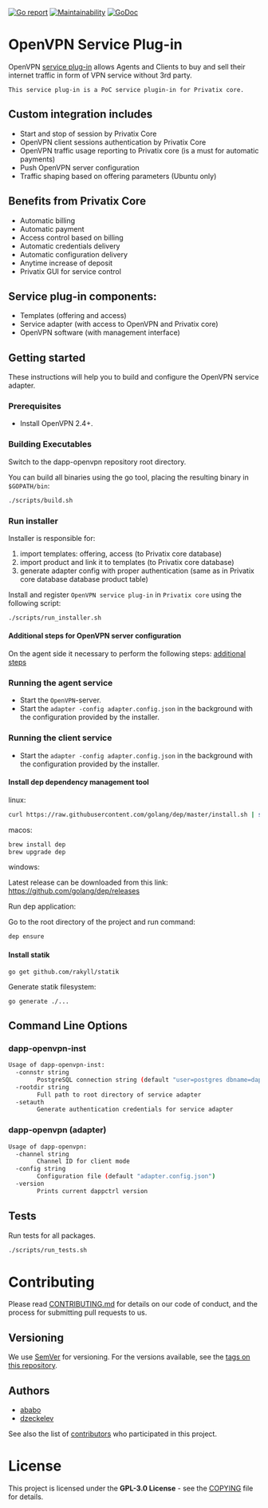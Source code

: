 [![Go report](http://goreportcard.com/badge/github.com/Privatix/dapp-openvpn)](https://goreportcard.com/report/github.com/Privatix/dapp-openvpn)
[![Maintainability](https://api.codeclimate.com/v1/badges/af4e29689d76d8ccf974/maintainability)](https://codeclimate.com/github/Privatix/dapp-openvpn/maintainability)
[![GoDoc](https://godoc.org/github.com/Privatix/dapp-openvpn?status.svg)](https://godoc.org/github.com/Privatix/dapp-openvpn)

# OpenVPN Service Plug-in

OpenVPN [service plug-in](https://github.com/Privatix/privatix/blob/master/doc/service_plug-in.md) allows Agents and Clients to buy and sell their internet traffic in form of VPN service without 3rd party.

    This service plug-in is a PoC service plugin-in for Privatix core.

## Custom integration includes

-   Start and stop of session by Privatix Core
-   OpenVPN client sessions authentication by Privatix Core
-   OpenVPN traffic usage reporting to Privatix core (is a must for automatic payments)
-   Push OpenVPN server configuration
-   Traffic shaping based on offering parameters (Ubuntu only)

## Benefits from Privatix Core

-   Automatic billing
-   Automatic payment
-   Access control based on billing
-   Automatic credentials delivery
-   Automatic configuration delivery
-   Anytime increase of deposit
-   Privatix GUI for service control

## Service plug-in components:

-   Templates (offering and access)
-   Service adapter (with access to OpenVPN and Privatix core)
-   OpenVPN software (with management interface)

## Getting started

These instructions will help you to build and configure the OpenVPN service
adapter.

### Prerequisites

-   Install OpenVPN 2.4+.

### Building Executables

Switch to the dapp-openvpn repository root directory.

You can build all binaries using the go tool, placing the resulting binary in `$GOPATH/bin`:

```bash
./scripts/build.sh
```

### Run installer

Installer is responsible for:

1. import templates: offering, access (to Privatix core database)
2. import product and link it to templates (to Privatix core database)
3. generate adapter config with proper authentication (same as in Privatix core database database product table)

Install and register `OpenVPN service plug-in` in `Privatix core` using the following script:

```bash
./scripts/run_installer.sh
```

#### Additional steps for OpenVPN server configuration

On the agent side it necessary to perform the following steps:
[additional steps](https://github.com/Privatix/dapp-openvpn/wiki/Additional-steps-for-an-agent)

### Running the agent service

-   Start the `OpenVPN`-server.
-   Start the `adapter -config adapter.config.json` in the background with the configuration provided by the installer.

### Running the client service

-   Start the `adapter -config adapter.config.json` in the background with the configuration provided by the installer.

#### Install dep dependency management tool

linux:

```bash
curl https://raw.githubusercontent.com/golang/dep/master/install.sh | sh
```

macos:

```bash
brew install dep
brew upgrade dep
```

windows:

Latest release can be downloaded from this link: https://github.com/golang/dep/releases

Run dep application:

Go to the root directory of the project and run command:

```bash
dep ensure
```

#### Install statik

```
go get github.com/rakyll/statik
```

Generate statik filesystem:

```
go generate ./...
```

## Command Line Options

### dapp-openvpn-inst

```bash
Usage of dapp-openvpn-inst:
  -connstr string
        PostgreSQL connection string (default "user=postgres dbname=dappctrl sslmode=disable")
  -rootdir string
        Full path to root directory of service adapter
  -setauth
        Generate authentication credentials for service adapter
```

### dapp-openvpn (adapter)

```bash
Usage of dapp-openvpn:
  -channel string
        Channel ID for client mode
  -config string
        Configuration file (default "adapter.config.json")
  -version
        Prints current dappctrl version
```

## Tests

Run tests for all packages.

```bash
./scripts/run_tests.sh
```

# Contributing

Please read [CONTRIBUTING.md](CONTRIBUTING.md) for details on our code of conduct, and the process for submitting pull requests to us.

## Versioning

We use [SemVer](http://semver.org/) for versioning. For the versions available, see the [tags on this repository](https://github.com/Privatix/dapp-openvpn/tags).

## Authors

-   [ababo](https://github.com/ababo)
-   [dzeckelev](https://github.com/dzeckelev)

See also the list of [contributors](https://github.com/Privatix/dapp-openvpn/contributors)
who participated in this project.

# License

This project is licensed under the **GPL-3.0 License** - see the
[COPYING](COPYING) file for details.
